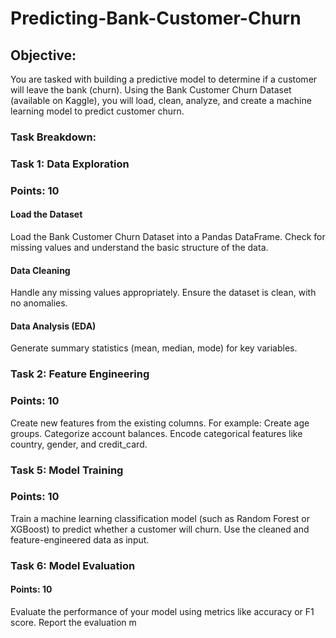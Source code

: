 # Predicting-Bank-Customer-Churn
## Objective:
You are tasked with building a predictive model to determine if a customer will leave the bank (churn). Using the Bank Customer Churn Dataset (available on Kaggle), you will load, clean, analyze, and create a machine learning model to predict customer churn.

### Task Breakdown:
### Task 1: Data Exploration
### Points: 10

#### Load the Dataset
Load the Bank Customer Churn Dataset into a Pandas DataFrame.
Check for missing values and understand the basic structure of the data.

#### Data Cleaning
Handle any missing values appropriately.
Ensure the dataset is clean, with no anomalies.

#### Data Analysis (EDA)
Generate summary statistics (mean, median, mode) for key variables.


### Task 2: Feature Engineering
### Points: 10
Create new features from the existing columns. For example:
Create age groups.
Categorize account balances.
Encode categorical features like country, gender, and credit_card.

### Task 5: Model Training
### Points: 10
Train a machine learning classification model (such as Random Forest or XGBoost) to predict whether a customer will churn.
Use the cleaned and feature-engineered data as input.

### Task 6: Model Evaluation
#### Points: 10
Evaluate the performance of your model using metrics like accuracy or F1 score.
Report the evaluation m

